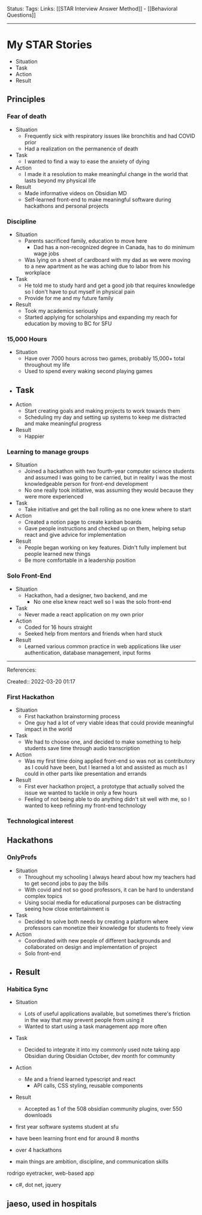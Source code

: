 Status: 
Tags: 
Links: [[STAR Interview Answer Method]] - [[Behavioral Questions]]
___

# My STAR Stories
- Situation
- Task
- Action
- Result
## Principles
### Fear of death
- Situation
	- Frequently sick with respiratory issues like bronchitis and had COVID prior
	- Had a realization on the permanence of death
- Task
	- I wanted to find a way to ease the anxiety of dying
- Action
	- I made it a resolution to make meaningful change in the world that lasts beyond my physical life
- Result
	- Made informative videos on Obsidian MD
	- Self-learned front-end to make meaningful software during hackathons and personal projects
### Discipline
- Situation
	- Parents sacrificed family, education to move here
		- Dad has a non-recognized degree in Canada, has to do minimum wage jobs
	- Was lying on a sheet of cardboard with my dad as we were moving to a new apartment as he was aching due to labor from his workplace
- Task
	- He told me to study hard and get a good job that requires knowledge so I don't have to put myself in physical pain
	- Provide for me and my future family
- Result
	- Took my academics seriously
	- Started applying for scholarships and expanding my reach for education by moving to BC for SFU
### 15,000 Hours
- Situation
	- Have over 7000 hours across two games, probably 15,000+ total throughout my life
	- Used to spend every waking second playing games
- Task
	- 
- Action
	- Start creating goals and making projects to work towards them
	- Scheduling my day and setting up systems to keep me distracted and make meaningful progress
- Result
	- Happier
### Learning to manage groups
- Situation
	- Joined a hackathon with two fourth-year computer science students and assumed I was going to be carried, but in reality I was the most knowledgeable person for front-end development
	- No one really took initiative, was assuming they would because they were more experienced
- Task
	- Take initiative and get the ball rolling as no one knew where to start
- Action
	- Created a notion page to create kanban boards
	- Gave people instructions and checked up on them, helping setup react and give advice for implementation
- Result
	- People began working on key features. Didn't fully implement but people learned new things
	- Be more comfortable in a leadership position
### Solo Front-End
- Situation
	- Hackathon, had a designer, two backend, and me
		- No one else knew react well so I was the solo front-end
- Task
	- Never made a react application on my own prior
- Action
	- Coded for 16 hours straight
	- Seeked help from mentors and friends when hard stuck
- Result
	- Learned various common practice in web applications like user authentication, database management, input forms
___
References:

Created:: 2022-03-20 01:17

### First Hackathon
- Situation
	- First hackathon brainstorming process
	- One guy had a lot of very viable ideas that could provide meaningful impact in the world
- Task
	- We had to choose one, and decided to make something to help students save time through audio transcription
- Action
	- Was my first time doing applied front-end so was not as contributory as I could have been, but I learned a lot and assisted as much as I could in other parts like presentation and errands
- Result
	- First ever hackathon project, a prototype that actually solved the issue we wanted to tackle in only a few hours
	- Feeling of not being able to do anything didn't sit well with me, so I wanted to keep refining my front-end technology
### Technological interest
## Hackathons
### OnlyProfs
- Situation
	- Throughout my schooling I always heard about how my teachers had to get second jobs to pay the bills
	- With covid and not so good professors, it can be hard to understand complex topics
	- Using social media for educational purposes can be distracting seeing how close entertainment is
- Task
	- Decided to solve both needs by creating a platform where professors can monetize their knowledge for students to freely view
- Action
	- Coordinated with new people of different backgrounds and collaborated on design and implementation of project
	- Solo front-end
- Result
	- 
### Habitica Sync
- Situation
	- Lots of useful applications available, but sometimes there's friction in the way that may prevent people from using it
	- Wanted to start using a task management app more often
- Task
	- Decided to integrate it into my commonly used note taking app Obsidian during Obsidian October, dev month for community
- Action
	- Me and a friend learned typescript and react
		- API calls, CSS styling, reusable components
- Result
	- Accepted as 1 of the 508 obsidian community plugins, over 550 downloads

- first year software systems student at sfu
- have been learning front end for around 8 months
- over 4 hackathons
- main things are ambition, discipline, and communication skills

rodrigo
eyetracker, web-based app
- c#, dot net, jquery

jaeso, used in hospitals
- 



